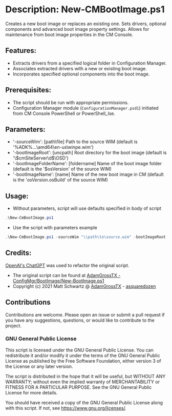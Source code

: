 # Description: New-CMBootImage.ps1 
Creates a new boot image or replaces an existing one. 
Sets drivers, optional components and advanced boot image property settings.
Allows for maintenance from boot image properties in the CM Console.

## Features:
- Extracts drivers from a specified logical folder in Configuration Manager.
- Associates extracted drivers with a new or existing boot image.
- Incorporates specified optional components into the boot image.

## Prerequisites:
- The script should be run with appropriate permissions.
- Configuration Manager module (`ConfigurationManager.psd1`) initiated from CM Console PowerShell or PowerShell_Ise.

## Parameters:
- '-sourceWim': [path\file] Path to the source WIM (default is '%ADK%\...\amd64\en-us\winpe.wim')
- '-bootImageRoot': [uncpath] Root directory for the boot image (default is '\\$cmSiteServer\d$\OSD')
- '-bootImageFolderName': [foldername] Name of the boot image folder (default is the '$osVersion' of the source WIM)
- '-bootImageName': [name] Name of the new boot image in CM (default is the '$osVersion.$osBuild' of the source WIM)

## Usage:
- Without parameters, script will use defaults specified in body of script
```powershell
.\New-CmBootImage.ps1 
```
- Use the script with parameters example
```powershell
.\New-CmBootImage.ps1 -sourceWim "\\path\to\source.wim" -bootImageRoot "\\path\to\root" -bootImageFolderName "FolderName" -bootImageName "ImageName"
```

## Credits:
[OpenAI's ChatGPT](https://chat.openai.com/) was used to refactor the original script.
- The original script can be found at [AdamGrossTX - ConfigMgr/BootImage/New-BootImage.ps1](https://github.com/AdamGrossTX/Toolbox/blob/bf59c0cf153c1b0f489f8e0135d86a05d221b66e/ConfigMgr/BootImage/New-BootImage.ps1)
- Copyright (c) 2021 Matt Schwartz @ [AdamGrossTX](https://github.com/AdamGrossTX) - [asquaredozen](https://www.asquaredozen.com)

## Contributions
Contributions are welcome. Please open an issue or submit a pull request if you have any suggestions, questions, or would like to contribute to the project.

### GNU General Public License
This script is licensed under the GNU General Public License. You can redistribute it and/or modify it under the terms of the GNU General Public License as published by the Free Software Foundation, either version 3 of the License or any later version. 

The script is distributed in the hope that it will be useful, but WITHOUT ANY WARRANTY; without even the implied warranty of MERCHANTABILITY or FITNESS FOR A PARTICULAR PURPOSE. See the GNU General Public License for more details.

You should have received a copy of the GNU General Public License along with this script. If not, see <https://www.gnu.org/licenses/>.